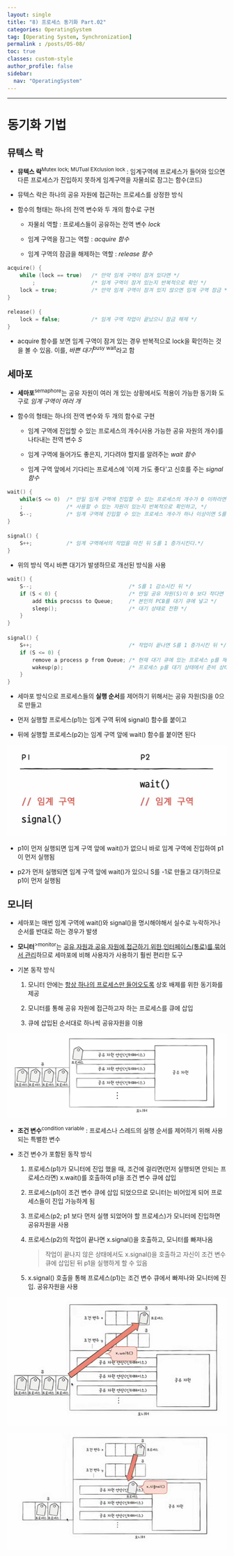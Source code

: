 ```yaml
---
layout: single
title: "8) 프로세스 동기화 Part.02"
categories: OperatingSystem
tag: [Operating System, Synchronization]
permalink : /posts/OS-08/
toc: true
classes: custom-style
author_profile: false
sidebar:
  nav: "OperatingSystem"
---
```


<hr>

# 동기화 기법

## 뮤텍스 락

- **뮤텍스 락**<sup>Mutex lock; MUTual EXclusion lock </sup> : 임계구역에 프로세스가 들어와 있으면 다른 프로세스가 진입하지 못하게 임계구역을 자물쇠로 잠그는 함수(코드)  

- 뮤텍스 락은 하나의 공유 자원에 접근하는 프로세스를 상정한 방식



- 함수의 형태는 하나의 전역 변수와 두 개의 함수로 구현  

    - 자물쇠 역할 : 프로세스들이 공유하는 전역 변수 *lock*

    - 임계 구역을 잠그는 역할 : *acquire 함수*

    - 임계 구역의 잠금을 해제하는 역할 : *release 함수*

```cpp
acquire() {
    while (lock == true)   /* 만약 임계 구역이 잠겨 있다면 */
        ;                  /* 임계 구역이 잠겨 있는지 반복적으로 확인 */
    lock = true;           /* 만약 임계 구역이 잠겨 있지 않으면 임계 구역 잠금 */
}

release() {
    lock = false;          /* 임계 구역 작업이 끝났으니 잠금 해제 */
}
```

- acquire 함수를 보면 임계 구역이 잠겨 있는 경우 반복적으로 lock을 확인하는 것을 볼 수 있음. 이를, *바쁜 대기*<sup>busy wait</sup>라고 함


## 세마포

- **세마포**<sup>semaphore</sup>는 공유 자원이 여러 개 있는 상황에서도 적용이 가능한 동기화 도구로 *임계 구역이 여러 개*

- 함수의 형태는 하나의 전역 변수와 두 개의 함수로 구현  

    - 임계 구역에 진입할 수 있는 프로세스의 개수(사용 가능한 공유 자원의 개수)를 나타내는 전역 변수 *S*

    - 임계 구역에 들어가도 좋은지, 기다려야 할지를 알려주는 *wait 함수*

    - 임계 구역 앞에서 기다리는 프로세스에 '이제 가도 좋다'고 신호를 주는 *signal 함수*

```cpp
wait() {
    while(S <= 0)  /* 만일 임계 구역에 진입할 수 있는 프로세스의 개수가 0 이하라면 */
    ;              /* 사용할 수 있는 자원이 있는지 반복적으로 확인하고, */
    S--;           /* 임계 구역에 진입할 수 있는 프로세스 개수가 하나 이상이면 S를 1 감소시키고 임계 구역에 진입 */
}

signal() {
    S++;           /* 임계 구역에서의 작업을 마친 뒤 S를 1 증가시킨다.*/
}
```

- 위의 방식 역시 바쁜 대기가 발생하므로 개선된 방식을 사용

```cpp
wait() {
    S--;                               /* S를 1 감소시킨 뒤 */
    if (S < 0) {                       /* 만일 공유 자원(S)이 0 보다 작다면 */
        add this procsss to Queue;     /* 본인의 PCB를 대기 큐에 넣고 */
        sleep();                       /* 대기 상태로 전환 */
    }
}

signal() {
    S++;                               /* 작업이 끝나면 S를 1 증가시킨 뒤 */
    if (S <= 0) {                      
        remove a process p from Queue; /* 현재 대기 큐에 있는 프로세스 p를 제거한 후 */
        wakeup(p);                     /* 프로세스 p를 대기 상태에서 준비 상태로 만든다 */
    }
}
```

- 세마포 방식으로 프로세스들의 **실행 순서**를 제어하기 위해서는 공유 자원(S)을 0으로 만들고

- 먼저 실행할 프로세스(p1)는 임계 구역 뒤에 signal() 함수를 붙이고

- 뒤에 실행할 프로세스(p2)는 임계 구역 앞에 wait() 함수를 붙이면 된다

<p id="img_center">
  <img 
        src="../../assets/images/OperatingSystem/Synchronization02-1.png"
        alt="image"
        title="image"
  >
</p>

- p1이 먼저 실행되면 임계 구역 앞에 wait()가 없으니 바로 임계 구역에 진입하여 p1이 먼저 실행됨

- p2가 먼저 실행되면 임계 구역 앞에 wait()가 있으니 S를 -1로 만들고 대기하므로 p1이 먼저 실행됨

## 모니터

- 세마포는 매번 임계 구역에 wait()와 signal()을 명시해야해서 실수로 누락하거나 순서를 반대로 하는 경우가 발생

- **모니터**<sup>>monitor</sup>는 <u>공유 자원과 공유 자원에 접근하기 위한 인터페이스(통로)를 묶어서 관리</u>하므로 세마포에 비해 사용자가 사용하기 훨씬 편리한 도구

- 기본 동작 방식

    1. 모니터 안에는 <u>항상 하나의 프로세스만 들어오도록</u> 상호 배제를 위한 동기화를 제공

    2. 모니터를 통해 공유 자원에 접근하고자 하는 프로세스를 큐에 삽입

    3. 큐에 삽입된 순서대로 하나씩 공유자원을 이용

<p id="img_center">
  <img 
        src="../../assets/images/OperatingSystem/Synchronization-02-2.png"
        alt="image"
        title="image"
  >
</p>

- **조건 변수**<sup>condition variable</sup> : 프로세스나 스레드의 실행 순서를 제어하기 위해 사용되는 특별한 변수

- 조건 변수가 포함된 동작 방식

    1. 프로세스(p1)가 모니터에 진입 했을 때, 조건에 걸리면(먼저 실행되면 안되는 프로세스라면) x.wait()를 호출하여 p1을 조건 변수 큐에 삽입

    2. 프로세스(p1)이 조건 변수 큐에 삽입 되었으므로 모니터는 비어있게 되어 프로세스들이 진입 가능하게 됨

    3. 프로세스(p2; p1 보다 먼저 실행 되었어야 할 프로세스)가 모니터에 진입하면 공유자원을 사용

    4. 프로세스(p2)의 작업이 끝나면 x.signal()을 호출하고, 모니터를 빠져나옴
    
        > 작업이 끝나지 않은 상태에서도 x.signal()을 호출하고 자신이 조건 변수 큐에 삽입된 뒤 p1을 실행하게 할 수 있음

    5. x.signal() 호출을 통해 프로세스(p1)는 조건 변수 큐에서 빠져나와 모니터에 진입. 공유자원을 사용 

<p id="img_center">
  <img 
        src="../../assets/images/OperatingSystem/Synchronization-02-3.png"
        alt="image"
        title="image"
  >
</p>

<p id="img_center">
  <img 
        src="../../assets/images/OperatingSystem/Synchronization-02-4.png"
        alt="image"
        title="image"
  >
</p>